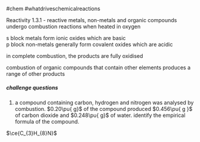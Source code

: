 #chem #whatdriveschemicalreactions  
  
Reactivity 1.3.1 - reactive metals, non-metals and organic compounds undergo combustion reactions when heated in oxygen  
  
$\text{s}$ block metals form ionic oxides which are basic  
$\text{p}$ block non-metals generally form covalent oxides which are acidic  
  
in complete combustion, the products are fully oxidised  
  
combustion of organic compounds that contain other elements produces a range of other products  
  
##### challenge questions  
1. a compound containing carbon, hydrogen and nitrogen was analysed by combustion. $0.20\pu{ g}$ of the compound produced $0.456\pu{ g }$ of carbon dioxide and $0.248\pu{ g}$ of water. identify the empirical formula of the compound.  
  
$\ce{C_{3}H_{8}N}$  
